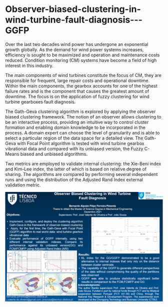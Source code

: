 # Observer-biased-clustering-in-wind-turbine-fault-diagnosis---GGFP

 Over the last two decades wind power has undergone an exponential growth globally. 
 As the demand for wind power systems increases, efficiency is sought to be maximized and operation and maintenance costs reduced. Condition monitoring (CM) systems have become a field of high interest in this industry.
 
 The main components of wind turbines constitute the focus of CM, they are responsible for frequent, large repair costs and operational downtime. Within the main components, the gearbox accounts for one of the highest failure rates and is the component that causes the greatest amount of downtime.
 The focus is on the application of fuzzy clustering for wind turbine gearboxes fault diagnosis. 
 
 The Gath-Geva clustering algorithm is explored by applying the observer biased clustering framework. The notion of an observer allows clustering to be an interactive process, providing an intuitive way to control cluster formation and enabling domain knowledge to be incorporated in the process. 
 A domain expert can choose the level of granularity and is able to select a particular region of the data space for a detailed view. The Gath-Geva with Focal Point algorithm is tested with wind turbine gearbox vibrational data and compared with its unbiased version, the Fuzzy C-Means biased and unbiased algorithms. 
 
 Two metrics are employed to validate internal clustering: the Xie-Beni index and Kim-Lee index, the latter of which is based on relative degree of sharing. The algorithms are compared by performing several independent runs and using the distribution of the Adjusted Rand Index external validation metric.


![Alt Text](/image.png)